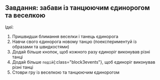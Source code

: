 ## Завдання: забави із танцюючим єдинорогом та веселкою

Ідеї:

1. Пришвидши блимання веселки і танець єдинорога
2. Навчи свого єдинорога новому танцю (поекспериментуй із образами та швидкостями)
3. Додай більше кнопок, щоб кожного разу єдиноріг виконував різні танці
4. Додай більше `подій`{:class="block3events"}, щоб єдиноріг виконував різні танці
5. Стоври гру із веселкою та танцюючим єдинорогом